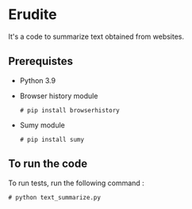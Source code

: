 
# Erudite

It's a code to summarize text obtained from websites.

## Prerequistes
-  Python 3.9
- Browser history module
                
    `# pip install browserhistory`

- Sumy module
        
    `# pip install sumy`

## To run the code

To run tests, run the following command :
    
    # python text_summarize.py

